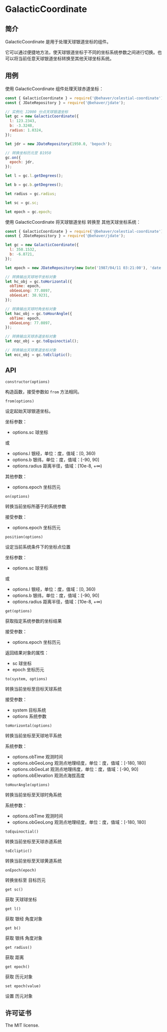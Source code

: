 # GalacticCoordinate

## 简介

GalacticCoordinate 是用于处理天球银道坐标的组件。

它可以通过便捷地方法，使天球银道坐标于不同的坐标系统参数之间进行切换。也可以将当前任意天球银道坐标转换至其他天球坐标系统。

## 用例

使用 GalacticCoordinate 组件处理天球赤道坐标：

```js
const { GalacticCoordinate } = require('@behaver/celestial-coordinate');
const { JDateRepository } = require('@behaver/jdate');

// 实例化 J2000 分点天球银道坐标
let gc = new GalacticCoordinate({
  l: 123.2343,
  b: -3.3248,
  radius: 1.0324,
});

let jdr = new JDateRepository(1950.0, 'bepoch');

// 转换坐标历元至 B1950
gc.on({
  epoch: jdr,
});

let l = gc.l.getDegrees();

let b = gc.b.getDegrees();

let radius = gc.radius;

let sc = gc.sc;

let epoch = gc.epoch;
```

使用 GalacticCoordinate 将天球银道坐标 转换至 其他天球坐标系统：

```js
const { GalacticCoordinate } = require('@behaver/celestial-coordinate');
const { JDateRepository } = require('@behaver/jdate');

let gc = new GalacticCoordinate({
  l: 350.1532,
  b: -6.8721,
});

let epoch = new JDateRepository(new Date('1987/04/11 03:21:00'), 'date');

// 转换输出天球地平坐标对象
let hc_obj = gc.toHorizontal({
  obTime: epoch,
  obGeoLong: 77.0897,
  obGeoLat: 38.9231,
});

// 转换输出天球时角坐标对象
let hac_obj = gc.toHourAngle({
  obTime: epoch,
  obGeoLong: 77.0897,
});

// 转换输出天球赤道坐标对象
let eqc_obj = gc.toEquinoctial();

// 转换输出天球黄道坐标对象
let ecc_obj = gc.toEcliptic();
```

## API

`constructor(options)`

构造函数，接受参数如 `from` 方法相同。

`from(options)`

设定起始天球银道坐标。

坐标参数：

* options.sc 球坐标

或

* options.l 银经，单位：度，值域：[0, 360)
* options.b 银纬，单位：度，值域：[-90, 90]
* options.radius 距离半径，值域：[10e-8, +∞)

其他参数：

* options.epoch 坐标历元

`on(options)`

转换当前坐标所基于的系统参数

接受参数：

* options.epoch 坐标历元

`position(options)`

设定当前系统条件下的坐标点位置

坐标参数：

* options.sc 球坐标

或

* options.l 银经，单位：度，值域：[0, 360)
* options.b 银纬，单位：度，值域：[-90, 90]
* options.radius 距离半径，值域：[10e-8, +∞)

`get(options)`

获取指定系统参数的坐标结果

接受参数：

* options.epoch 坐标历元

返回结果对象的属性：

* sc 球坐标
* epoch 坐标历元

`to(system, options)`

转换当前坐标至目标天球系统

接受参数：

* system 目标系统
* options 系统参数

`toHorizontal(options)`

转换当前坐标至天球地平系统

系统参数：

* options.obTime 观测时间
* options.obGeoLong 观测点地理经度，单位：度，值域：[-180, 180]
* options.obGeoLat 观测点地理纬度，单位：度，值域：[-90, 90]
* options.obElevation 观测点海拔高度

`toHourAngle(options)`

转换当前坐标至天球时角系统

系统参数：

* options.obTime 观测时间
* options.obGeoLong 观测点地理经度，单位：度，值域：[-180, 180]

`toEquinoctial()`

转换当前坐标至天球赤道系统

`toEcliptic()`

转换当前坐标至天球黄道系统

`onEpoch(epoch)`

转换坐标至 目标历元

`get sc()`

获取 天球球坐标

`get l()`

获取 银经 角度对象

`get b()`

获取 银纬 角度对象

`get radius()`

获取 距离

`get epoch()`

获取 历元对象

`set epoch(value)`

设置 历元对象

## 许可证书

The MIT license.